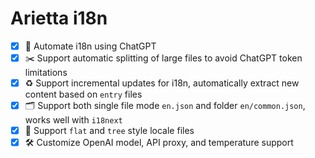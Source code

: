 # Arietta i18n

- [x] 🤖 Automate i18n using ChatGPT
- [x] ✂️ Support automatic splitting of large files to avoid ChatGPT token limitations
- [x] ♻️ Support incremental updates for i18n, automatically extract new content based on `entry` files
- [x] 🗂️ Support both single file mode `en.json` and folder `en/common.json`, works well with `i18next`
- [x] 🌲 Support `flat` and `tree` style locale files
- [x] 🛠️ Customize OpenAI model, API proxy, and temperature support
